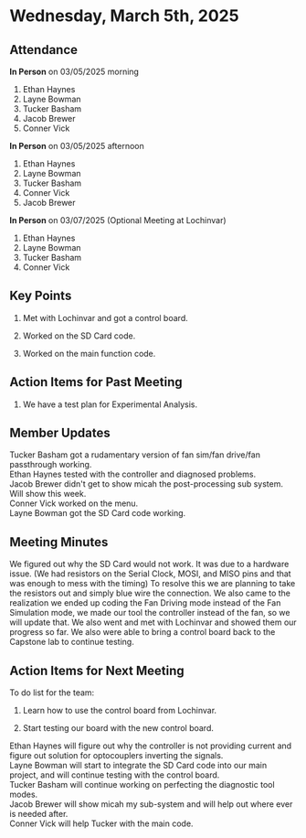 # Wednesday, March 5th, 2025

## Attendance
**In Person** on 03/05/2025 morning
1. Ethan Haynes
2. Layne Bowman
3. Tucker Basham
4. Jacob Brewer
5. Conner Vick

**In Person** on 03/05/2025 afternoon
1. Ethan Haynes
2. Layne Bowman
3. Tucker Basham
4. Conner Vick
5. Jacob Brewer

**In Person** on 03/07/2025 (Optional Meeting at Lochinvar)
1. Ethan Haynes
2. Layne Bowman
3. Tucker Basham
4. Conner Vick

## Key Points
1. Met with Lochinvar and got a control board.

2. Worked on the SD Card code.

3. Worked on the main function code.


## Action Items for Past Meeting
1. We have a test plan for Experimental Analysis.

## Member Updates

Tucker Basham got a rudamentary version of fan sim/fan drive/fan passthrough working.  
Ethan Haynes tested with the controller and diagnosed problems.  
Jacob Brewer didn't get to show micah the post-processing sub system. Will show this week.     
Conner Vick worked on the menu.  
Layne Bowman got the SD Card code working.

## Meeting Minutes
We figured out why the SD Card would not work. It was due to a hardware issue. (We had resistors on the Serial Clock, MOSI, and MISO pins and that was enough to mess with the timing) To resolve this we are planning to take the resistors out and simply blue wire the connection. We also came to the realization we ended up coding the Fan Driving mode instead of the Fan Simulation mode, we made our tool the controller instead of the fan, so we will update that. We also went and met with Lochinvar and showed them our progress so far. We also were able to bring a control board back to the Capstone lab to continue testing. 

## Action Items for Next Meeting
To do list for the team:  
1. Learn how to use the control board from Lochinvar.

2. Start testing our board with the new control board.

Ethan Haynes will figure out why the controller is not providing current and figure out solution for optocouplers inverting the signals.  
Layne Bowman will start to integrate the SD Card code into our main project, and will continue testing with the control board.  
Tucker Basham will continue working on perfecting the diagnostic tool modes.  
Jacob Brewer will show micah my sub-system and will help out where ever is needed after.  
Conner Vick will help Tucker with the main code.  



